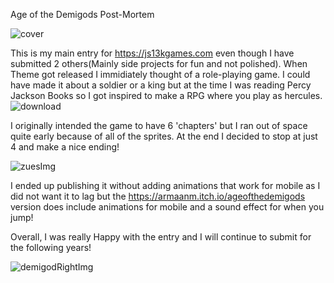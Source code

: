 Age of the Demigods Post-Mortem

![cover](https://github.com/ArmaanMoh/Age-of-The-Demigods/assets/94212438/bbce5e25-2a4b-49ea-a4b7-3510a3f60f6a)

This is my main entry for https://js13kgames.com 
even though I have submitted 2 others(Mainly side projects for fun and not polished).
When Theme got released I immidiately thought of a role-playing game. I could have made it about a soldier or a king 
but at the time I was reading Percy Jackson Books so I got inspired to make a RPG where you play as hercules. 
![download](https://github.com/ArmaanMoh/Age-of-The-Demigods/assets/94212438/2b5558cd-dda8-4672-bc8e-482d149c1a37)

I originally intended the game to have 6 'chapters' but I ran out of space quite early because of all of the sprites.
At the end I decided to stop at just 4 and make a nice ending!

![zuesImg](https://github.com/ArmaanMoh/Age-of-The-Demigods/assets/94212438/31cd0752-6c36-419c-99fc-c2526d42cc4d)

I ended up publishing it without adding animations that work for mobile
as I did not want it to lag but the https://armaanm.itch.io/ageofthedemigods version 
does include animations for mobile and a sound effect for when you jump!

Overall, I was really Happy with the entry and I will continue to submit for the  following years!

![demigodRightImg](https://github.com/ArmaanMoh/Age-of-The-Demigods/assets/94212438/c584c374-0215-41d2-9cbe-0db14ba2368b)


